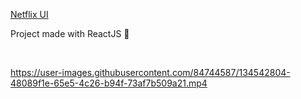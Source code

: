 <a href='https://ui-netflix.netlify.app/'>Netflix UI</a>

<p>Project made with ReactJS 🚀</p>

</br>

https://user-images.githubusercontent.com/84744587/134542804-48089f1e-65e5-4c26-b94f-73af7b509a21.mp4

